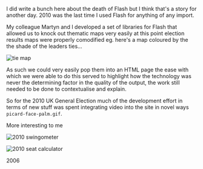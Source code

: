 I did write a bunch here about the death of Flash but I think that's a story for another day. 2010 was the last time I used Flash for anything of any import.

My colleague Martyn and I developed a set of libraries for Flash that allowed us to knock out thematic maps very easily at this point election results maps were properly comodified eg. here's a map coloured by the the shade of the leaders ties...

![tie map](https://www.toffeemilkshake.co.uk/words/assets/images/tie-map.jpg)

As such we could very easily pop them into an HTML page the ease with which we were able to do this served to highlight how the technology was never the determining factor in the quality of the output, the work still needed to be done to contextualise and explain.

So for the 2010 UK General Election much of the development effort in terms of new stuff was spent integrating video into the site in novel ways `picard-face-palm.gif`.

More interesting to me 

![2010 swingometer]()

![2010 seat calculator](https://www.toffeemilkshake.co.uk/words/assets/images/seat-calculator-2010.jpg)

2006
